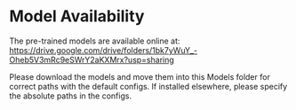 # Model Availability

The pre-trained models are available online at: https://drive.google.com/drive/folders/1bk7yWuY_-Oheb5V3mRc9eSWrY2aKXMrx?usp=sharing

Please download the models and move them into this Models folder for correct paths with the default configs. If installed elsewhere, please specify the absolute paths in the configs.
